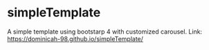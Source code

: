 # simpleTemplate
A simple template using bootstarp 4 with customized carousel.
Link: https://dominicah-98.github.io/simpleTemplate/
